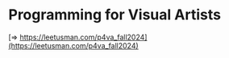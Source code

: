 # Programming for Visual Artists

[=> https://leetusman.com/p4va_fall2024](https://leetusman.com/p4va_fall2024)


